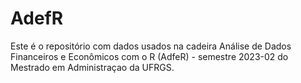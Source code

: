 
# AdefR

<!-- badges: start -->
<!-- badges: end -->

Este é o repositório com dados usados na cadeira Análise de Dados Financeiros e Econômicos com o R (AdfeR) - semestre 2023-02 do Mestrado em Administraçao da UFRGS.
